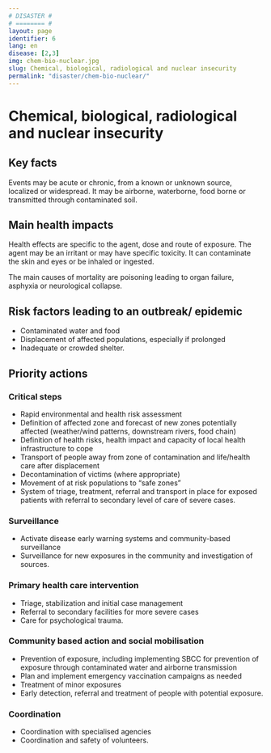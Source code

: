 ```yaml
---
# DISASTER #
# ======== #
layout: page
identifier: 6
lang: en
disease: [2,3]
img: chem-bio-nuclear.jpg
slug: Chemical, biological, radiological and nuclear insecurity
permalink: "disaster/chem-bio-nuclear/"
---
```


# Chemical, biological, radiological and nuclear insecurity

## Key facts

Events may be acute or chronic, from a known or unknown source, localized or widespread. It may be airborne, waterborne, food borne or transmitted through contaminated soil. 

## Main health impacts 

Health effects are specific to the agent, dose and route of exposure. The agent may be an irritant or may have specific toxicity. It can contaminate the skin and eyes or be inhaled or ingested. 

The main causes of mortality are poisoning leading to organ failure, asphyxia or neurological collapse. 

## Risk factors leading to an outbreak/ epidemic 

- Contaminated water and food
- Displacement of affected populations, especially if prolonged 
- Inadequate or crowded shelter. 

<div class="hide profile2 profile3" markdown="1"> <!-- start ## Priority actions -->

## Priority actions

### Critical steps

- Rapid environmental and health risk assessment
- Definition of affected zone and forecast of new zones potentially affected (weather/wind patterns, downstream rivers, food chain)
- Definition of health risks, health impact and capacity of local health infrastructure to cope
- Transport of people away from zone of contamination and life/health care after displacement
- Decontamination of victims (where appropriate)
- Movement of at risk populations to “safe zones”
- System of triage, treatment, referral and transport in place for exposed patients with referral to secondary level of care of severe cases.

### Surveillance
	
- Activate disease early warning systems and community-based surveillance
- Surveillance for new exposures in the community and investigation of sources.

### Primary health care intervention
	
- Triage, stabilization and initial case management 
- Referral to secondary facilities for more severe cases
- Care for psychological trauma.

### Community based action and social mobilisation
	
- Prevention of exposure, including implementing SBCC for prevention of exposure through contaminated water and airborne transmission 
- Plan and implement emergency vaccination campaigns as needed 
- Treatment of minor exposures
- Early detection, referral and treatment of people with potential exposure.

### Coordination	

- Coordination with specialised agencies
- Coordination and safety of volunteers.

</div> <!-- end ## Priority actions -->